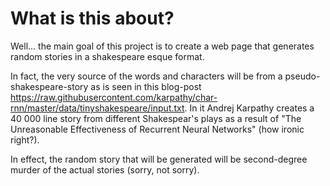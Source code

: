 # What is this about?

Well... the main goal of this project is to create a web page that generates random stories in a shakespeare esque format. 

In fact, the very source of the words and characters will be from a pseudo-shakespeare-story as is seen in this blog-post https://raw.githubusercontent.com/karpathy/char-rnn/master/data/tinyshakespeare/input.txt. In it Andrej Karpathy creates a 40 000 line story from different Shakespear's plays as a result of "The Unreasonable Effectiveness of Recurrent Neural Networks" (how ironic right?).

In effect, the random story that will be generated will be second-degree murder of the actual stories (sorry, not sorry).

